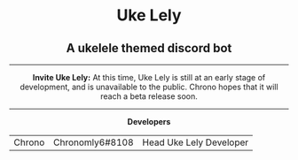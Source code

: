 <html>
<div align="center">
<h1>Uke Lely</h1>

<h2>A ukelele themed discord bot</h2><hr>

<b>Invite Uke Lely:</b> At this time, Uke Lely is still at an early stage of development, and is unavailable to the public. Chrono hopes that it will reach a beta release soon.<hr>

<b>Developers</b>
<table style="width:100%">
    <tr>
        <td>Chrono</td>
        <td>Chronomly6#8108</td>
        <td>Head Uke Lely Developer</td>
    </tr>
</table>
</div>
</html>
